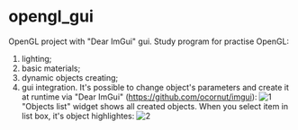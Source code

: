 # opengl_gui
OpenGL project with "Dear ImGui" gui.
Study program for practise OpenGL:
1) lighting;
2) basic materials;
3) dynamic objects creating;
4) gui integration.
It's possible to change object's parameters and create it at runtime via "Dear ImGui" (https://github.com/ocornut/imgui):
![1](https://user-images.githubusercontent.com/104387085/187490532-e78e23d3-382b-4b72-9937-31b9e2c43659.PNG)
"Objects list" widget shows all created objects. When you select item in list box, it's object highlightes:
![2](https://user-images.githubusercontent.com/104387085/187490582-07bba465-3b78-4ec6-b2a7-83fe54bed47f.PNG)
